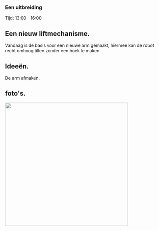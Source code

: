 ### Een uitbreiding
Tijd: 13:00 - 16:00

## Een nieuw liftmechanisme.

Vandaag is de basis voor een nieuwe arm gemaakt, hiermee kan de robot recht omhoog tillen zonder een hoek te maken.

## Ideeën.

De arm afmaken.

## foto's.

<img src="images/foto_3_Hijskraan.jpg" width="400" />

